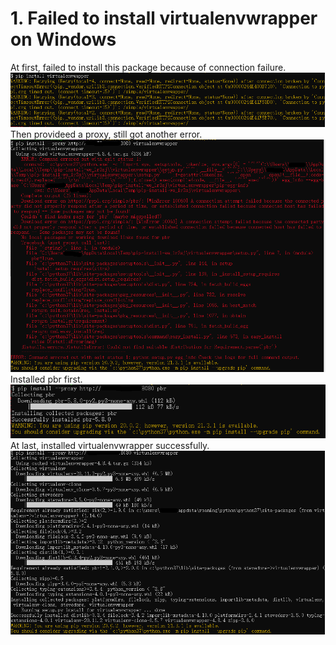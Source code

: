 # 1. Failed to install virtualenvwrapper on Windows
At first, failed to install this package because of connection failure.
![image](https://github.com/xyeryay/Learning-Notes-of-TDD-with-Python/blob/main/images/install-virtualenvwrapper-connection-failed.PNG)
Then provideed a proxy, still got another error.
![image](https://github.com/xyeryay/Learning-Notes-of-TDD-with-Python/blob/main/images/install-virtualenvwrapper-dowload-error.PNG)
Installed pbr first.<br/>
![image](https://github.com/xyeryay/Learning-Notes-of-TDD-with-Python/blob/main/images/install-virtualenvwrapper-install-par.PNG)<br/>
At last, installed virtualenvwrapper successfully.
![image](https://github.com/xyeryay/Learning-Notes-of-TDD-with-Python/blob/main/images/install-virtualenvwrapper-success.PNG)
